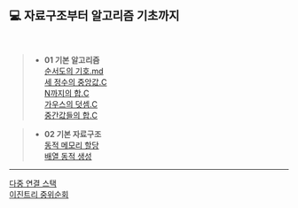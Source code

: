 ## 💻 자료구조부터 알고리즘 기초까지

<br>

>- **01 기본 알고리즘** <br>
[순서도의 기호.md](https://github.com/waeandway/algorithms-and-data-structures/blob/master/Chapter/01%20Basic%20Algorithm/flowchart.md) <br>
[세 정수의 중앙값.C](https://github.com/waeandway/algorithms-and-data-structures/blob/master/Chapter/01%20Basic%20Algorithm/Middle.C) <br>
[N까지의 합.C](https://github.com/waeandway/algorithms-and-data-structures/blob/master/Chapter/01%20Basic%20Algorithm/Nsum.C) <br>
[가우스의 덧셈.C](https://github.com/waeandway/algorithms-and-data-structures/blob/master/Chapter/01%20Basic%20Algorithm/Gaussian.C) <br>
[중간값들의 합.C](https://github.com/waeandway/algorithms-and-data-structures/blob/master/Chapter/01%20Basic%20Algorithm/sumof.C) <br>

>- **02 기본 자료구조** <br>
[동적 메모리 할당](https://github.com/waeandway/algorithms-and-data-structures/blob/master/Chapter/02%20Basic%20DataStructures/Dynamic.C) <br>
[배열 동적 생성](https://github.com/waeandway/algorithms-and-data-structures/blob/master/Chapter/02%20Basic%20DataStructures/DynamicArr.C) <br>

---
[다중 연결 스택](https://github.com/waeandway/algorithms-and-data-structures/blob/master/data-structures/MultiLinkedStack.c) <br>
[이진트리 중위순회](https://github.com/waeandway/algorithms-and-data-structures/blob/master/data-structures/inorder.c) <br>